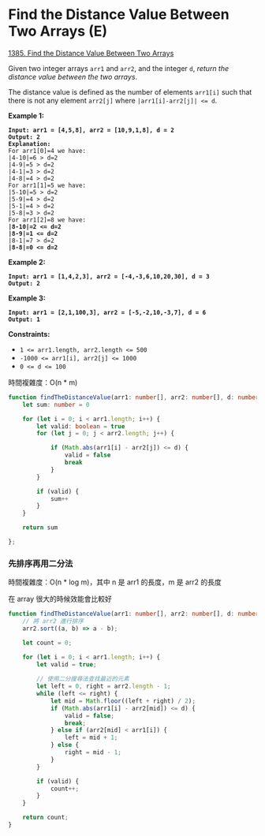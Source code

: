 # Find the Distance Value Between Two Arrays (E)

[1385. Find the Distance Value Between Two Arrays](https://leetcode.com/problems/find-the-distance-value-between-two-arrays/)



Given two integer arrays `arr1` and `arr2`, and the integer `d`, _return the distance value between the two arrays_.

The distance value is defined as the number of elements `arr1[i]` such that there is not any element `arr2[j]` where `|arr1[i]-arr2[j]| <= d`.

&#x20;

**Example 1:**

<pre><code><strong>Input: arr1 = [4,5,8], arr2 = [10,9,1,8], d = 2
</strong><strong>Output: 2
</strong><strong>Explanation: 
</strong>For arr1[0]=4 we have: 
|4-10|=6 > d=2 
|4-9|=5 > d=2 
|4-1|=3 > d=2 
|4-8|=4 > d=2 
For arr1[1]=5 we have: 
|5-10|=5 > d=2 
|5-9|=4 > d=2 
|5-1|=4 > d=2 
|5-8|=3 > d=2
For arr1[2]=8 we have:
<strong>|8-10|=2 &#x3C;= d=2
</strong><strong>|8-9|=1 &#x3C;= d=2
</strong>|8-1|=7 > d=2
<strong>|8-8|=0 &#x3C;= d=2
</strong></code></pre>

**Example 2:**

<pre><code><strong>Input: arr1 = [1,4,2,3], arr2 = [-4,-3,6,10,20,30], d = 3
</strong><strong>Output: 2
</strong></code></pre>

**Example 3:**

<pre><code><strong>Input: arr1 = [2,1,100,3], arr2 = [-5,-2,10,-3,7], d = 6
</strong><strong>Output: 1
</strong></code></pre>

&#x20;

**Constraints:**

* `1 <= arr1.length, arr2.length <= 500`
* `-1000 <= arr1[i], arr2[j] <= 1000`
* `0 <= d <= 100`



時間複雜度：O(n \* m)

```typescript
function findTheDistanceValue(arr1: number[], arr2: number[], d: number): number {
    let sum: number = 0

    for (let i = 0; i < arr1.length; i++) {
        let valid: boolean = true
        for (let j = 0; j < arr2.length; j++) {

            if (Math.abs(arr1[i] - arr2[j]) <= d) {
                valid = false
                break
            }
        }

        if (valid) {
            sum++
        }
    }

    return sum

};
```



### 先排序再用二分法

時間複雜度：O(n \* log m)，其中 n 是 arr1 的長度，m 是 arr2 的長度

在 array  很大的時候效能會比較好

```typescript
function findTheDistanceValue(arr1: number[], arr2: number[], d: number): number {
    // 將 arr2 進行排序
    arr2.sort((a, b) => a - b);

    let count = 0;

    for (let i = 0; i < arr1.length; i++) {
        let valid = true;
        
        // 使用二分搜尋法查找最近的元素
        let left = 0, right = arr2.length - 1;
        while (left <= right) {
            let mid = Math.floor((left + right) / 2);
            if (Math.abs(arr1[i] - arr2[mid]) <= d) {
                valid = false;
                break;
            } else if (arr2[mid] < arr1[i]) {
                left = mid + 1;
            } else {
                right = mid - 1;
            }
        }

        if (valid) {
            count++;
        }
    }

    return count;
}
```
